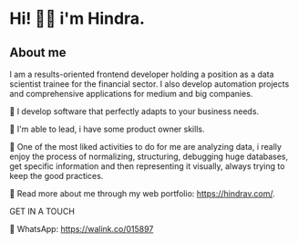 
<!--
![banner](https://scontent.fmex22-1.fna.fbcdn.net/v/t1.15752-9/198774788_2927981837521160_8688981573201481476_n.png?_nc_cat=110&ccb=1-3&_nc_sid=ae9488&_nc_ohc=K3ZE98t3R_AAX-a2s__&_nc_ht=scontent.fmex22-1.fna&oh=624310e5e79ed3da262b62287c0faf03&oe=60E5A3CA)-->

# Hi! 👋🏼 i'm Hindra.

## About me

I am a results-oriented frontend developer holding a position as a data scientist trainee for the financial sector. I also develop automation projects and comprehensive applications for medium and big companies.

🔹 I develop software that perfectly adapts to your business needs.

🔹 I'm able to lead, i have some product owner skills.

🔹 One of the most liked activities to do for me are analyzing data, i really enjoy the process of normalizing, structuring, debugging huge databases, get specific information and then representing it visually, always trying to keep the good practices.

🔹 Read more about me through my web portfolio: https://hindrav.com/.

GET IN A TOUCH

🔸 WhatsApp: https://walink.co/015897
